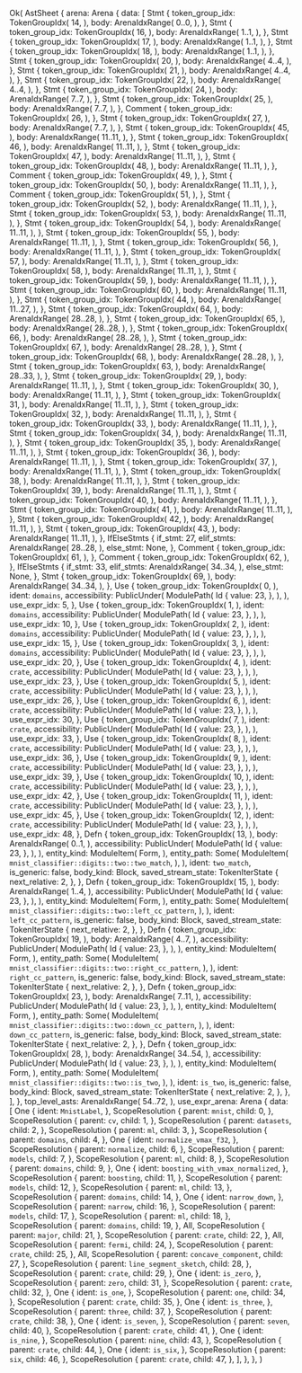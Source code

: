 Ok(
    AstSheet {
        arena: Arena {
            data: [
                Stmt {
                    token_group_idx: TokenGroupIdx(
                        14,
                    ),
                    body: ArenaIdxRange(
                        0..0,
                    ),
                },
                Stmt {
                    token_group_idx: TokenGroupIdx(
                        16,
                    ),
                    body: ArenaIdxRange(
                        1..1,
                    ),
                },
                Stmt {
                    token_group_idx: TokenGroupIdx(
                        17,
                    ),
                    body: ArenaIdxRange(
                        1..1,
                    ),
                },
                Stmt {
                    token_group_idx: TokenGroupIdx(
                        18,
                    ),
                    body: ArenaIdxRange(
                        1..1,
                    ),
                },
                Stmt {
                    token_group_idx: TokenGroupIdx(
                        20,
                    ),
                    body: ArenaIdxRange(
                        4..4,
                    ),
                },
                Stmt {
                    token_group_idx: TokenGroupIdx(
                        21,
                    ),
                    body: ArenaIdxRange(
                        4..4,
                    ),
                },
                Stmt {
                    token_group_idx: TokenGroupIdx(
                        22,
                    ),
                    body: ArenaIdxRange(
                        4..4,
                    ),
                },
                Stmt {
                    token_group_idx: TokenGroupIdx(
                        24,
                    ),
                    body: ArenaIdxRange(
                        7..7,
                    ),
                },
                Stmt {
                    token_group_idx: TokenGroupIdx(
                        25,
                    ),
                    body: ArenaIdxRange(
                        7..7,
                    ),
                },
                Comment {
                    token_group_idx: TokenGroupIdx(
                        26,
                    ),
                },
                Stmt {
                    token_group_idx: TokenGroupIdx(
                        27,
                    ),
                    body: ArenaIdxRange(
                        7..7,
                    ),
                },
                Stmt {
                    token_group_idx: TokenGroupIdx(
                        45,
                    ),
                    body: ArenaIdxRange(
                        11..11,
                    ),
                },
                Stmt {
                    token_group_idx: TokenGroupIdx(
                        46,
                    ),
                    body: ArenaIdxRange(
                        11..11,
                    ),
                },
                Stmt {
                    token_group_idx: TokenGroupIdx(
                        47,
                    ),
                    body: ArenaIdxRange(
                        11..11,
                    ),
                },
                Stmt {
                    token_group_idx: TokenGroupIdx(
                        48,
                    ),
                    body: ArenaIdxRange(
                        11..11,
                    ),
                },
                Comment {
                    token_group_idx: TokenGroupIdx(
                        49,
                    ),
                },
                Stmt {
                    token_group_idx: TokenGroupIdx(
                        50,
                    ),
                    body: ArenaIdxRange(
                        11..11,
                    ),
                },
                Comment {
                    token_group_idx: TokenGroupIdx(
                        51,
                    ),
                },
                Stmt {
                    token_group_idx: TokenGroupIdx(
                        52,
                    ),
                    body: ArenaIdxRange(
                        11..11,
                    ),
                },
                Stmt {
                    token_group_idx: TokenGroupIdx(
                        53,
                    ),
                    body: ArenaIdxRange(
                        11..11,
                    ),
                },
                Stmt {
                    token_group_idx: TokenGroupIdx(
                        54,
                    ),
                    body: ArenaIdxRange(
                        11..11,
                    ),
                },
                Stmt {
                    token_group_idx: TokenGroupIdx(
                        55,
                    ),
                    body: ArenaIdxRange(
                        11..11,
                    ),
                },
                Stmt {
                    token_group_idx: TokenGroupIdx(
                        56,
                    ),
                    body: ArenaIdxRange(
                        11..11,
                    ),
                },
                Stmt {
                    token_group_idx: TokenGroupIdx(
                        57,
                    ),
                    body: ArenaIdxRange(
                        11..11,
                    ),
                },
                Stmt {
                    token_group_idx: TokenGroupIdx(
                        58,
                    ),
                    body: ArenaIdxRange(
                        11..11,
                    ),
                },
                Stmt {
                    token_group_idx: TokenGroupIdx(
                        59,
                    ),
                    body: ArenaIdxRange(
                        11..11,
                    ),
                },
                Stmt {
                    token_group_idx: TokenGroupIdx(
                        60,
                    ),
                    body: ArenaIdxRange(
                        11..11,
                    ),
                },
                Stmt {
                    token_group_idx: TokenGroupIdx(
                        44,
                    ),
                    body: ArenaIdxRange(
                        11..27,
                    ),
                },
                Stmt {
                    token_group_idx: TokenGroupIdx(
                        64,
                    ),
                    body: ArenaIdxRange(
                        28..28,
                    ),
                },
                Stmt {
                    token_group_idx: TokenGroupIdx(
                        65,
                    ),
                    body: ArenaIdxRange(
                        28..28,
                    ),
                },
                Stmt {
                    token_group_idx: TokenGroupIdx(
                        66,
                    ),
                    body: ArenaIdxRange(
                        28..28,
                    ),
                },
                Stmt {
                    token_group_idx: TokenGroupIdx(
                        67,
                    ),
                    body: ArenaIdxRange(
                        28..28,
                    ),
                },
                Stmt {
                    token_group_idx: TokenGroupIdx(
                        68,
                    ),
                    body: ArenaIdxRange(
                        28..28,
                    ),
                },
                Stmt {
                    token_group_idx: TokenGroupIdx(
                        63,
                    ),
                    body: ArenaIdxRange(
                        28..33,
                    ),
                },
                Stmt {
                    token_group_idx: TokenGroupIdx(
                        29,
                    ),
                    body: ArenaIdxRange(
                        11..11,
                    ),
                },
                Stmt {
                    token_group_idx: TokenGroupIdx(
                        30,
                    ),
                    body: ArenaIdxRange(
                        11..11,
                    ),
                },
                Stmt {
                    token_group_idx: TokenGroupIdx(
                        31,
                    ),
                    body: ArenaIdxRange(
                        11..11,
                    ),
                },
                Stmt {
                    token_group_idx: TokenGroupIdx(
                        32,
                    ),
                    body: ArenaIdxRange(
                        11..11,
                    ),
                },
                Stmt {
                    token_group_idx: TokenGroupIdx(
                        33,
                    ),
                    body: ArenaIdxRange(
                        11..11,
                    ),
                },
                Stmt {
                    token_group_idx: TokenGroupIdx(
                        34,
                    ),
                    body: ArenaIdxRange(
                        11..11,
                    ),
                },
                Stmt {
                    token_group_idx: TokenGroupIdx(
                        35,
                    ),
                    body: ArenaIdxRange(
                        11..11,
                    ),
                },
                Stmt {
                    token_group_idx: TokenGroupIdx(
                        36,
                    ),
                    body: ArenaIdxRange(
                        11..11,
                    ),
                },
                Stmt {
                    token_group_idx: TokenGroupIdx(
                        37,
                    ),
                    body: ArenaIdxRange(
                        11..11,
                    ),
                },
                Stmt {
                    token_group_idx: TokenGroupIdx(
                        38,
                    ),
                    body: ArenaIdxRange(
                        11..11,
                    ),
                },
                Stmt {
                    token_group_idx: TokenGroupIdx(
                        39,
                    ),
                    body: ArenaIdxRange(
                        11..11,
                    ),
                },
                Stmt {
                    token_group_idx: TokenGroupIdx(
                        40,
                    ),
                    body: ArenaIdxRange(
                        11..11,
                    ),
                },
                Stmt {
                    token_group_idx: TokenGroupIdx(
                        41,
                    ),
                    body: ArenaIdxRange(
                        11..11,
                    ),
                },
                Stmt {
                    token_group_idx: TokenGroupIdx(
                        42,
                    ),
                    body: ArenaIdxRange(
                        11..11,
                    ),
                },
                Stmt {
                    token_group_idx: TokenGroupIdx(
                        43,
                    ),
                    body: ArenaIdxRange(
                        11..11,
                    ),
                },
                IfElseStmts {
                    if_stmt: 27,
                    elif_stmts: ArenaIdxRange(
                        28..28,
                    ),
                    else_stmt: None,
                },
                Comment {
                    token_group_idx: TokenGroupIdx(
                        61,
                    ),
                },
                Comment {
                    token_group_idx: TokenGroupIdx(
                        62,
                    ),
                },
                IfElseStmts {
                    if_stmt: 33,
                    elif_stmts: ArenaIdxRange(
                        34..34,
                    ),
                    else_stmt: None,
                },
                Stmt {
                    token_group_idx: TokenGroupIdx(
                        69,
                    ),
                    body: ArenaIdxRange(
                        34..34,
                    ),
                },
                Use {
                    token_group_idx: TokenGroupIdx(
                        0,
                    ),
                    ident: `domains`,
                    accessibility: PublicUnder(
                        ModulePath(
                            Id {
                                value: 23,
                            },
                        ),
                    ),
                    use_expr_idx: 5,
                },
                Use {
                    token_group_idx: TokenGroupIdx(
                        1,
                    ),
                    ident: `domains`,
                    accessibility: PublicUnder(
                        ModulePath(
                            Id {
                                value: 23,
                            },
                        ),
                    ),
                    use_expr_idx: 10,
                },
                Use {
                    token_group_idx: TokenGroupIdx(
                        2,
                    ),
                    ident: `domains`,
                    accessibility: PublicUnder(
                        ModulePath(
                            Id {
                                value: 23,
                            },
                        ),
                    ),
                    use_expr_idx: 15,
                },
                Use {
                    token_group_idx: TokenGroupIdx(
                        3,
                    ),
                    ident: `domains`,
                    accessibility: PublicUnder(
                        ModulePath(
                            Id {
                                value: 23,
                            },
                        ),
                    ),
                    use_expr_idx: 20,
                },
                Use {
                    token_group_idx: TokenGroupIdx(
                        4,
                    ),
                    ident: `crate`,
                    accessibility: PublicUnder(
                        ModulePath(
                            Id {
                                value: 23,
                            },
                        ),
                    ),
                    use_expr_idx: 23,
                },
                Use {
                    token_group_idx: TokenGroupIdx(
                        5,
                    ),
                    ident: `crate`,
                    accessibility: PublicUnder(
                        ModulePath(
                            Id {
                                value: 23,
                            },
                        ),
                    ),
                    use_expr_idx: 26,
                },
                Use {
                    token_group_idx: TokenGroupIdx(
                        6,
                    ),
                    ident: `crate`,
                    accessibility: PublicUnder(
                        ModulePath(
                            Id {
                                value: 23,
                            },
                        ),
                    ),
                    use_expr_idx: 30,
                },
                Use {
                    token_group_idx: TokenGroupIdx(
                        7,
                    ),
                    ident: `crate`,
                    accessibility: PublicUnder(
                        ModulePath(
                            Id {
                                value: 23,
                            },
                        ),
                    ),
                    use_expr_idx: 33,
                },
                Use {
                    token_group_idx: TokenGroupIdx(
                        8,
                    ),
                    ident: `crate`,
                    accessibility: PublicUnder(
                        ModulePath(
                            Id {
                                value: 23,
                            },
                        ),
                    ),
                    use_expr_idx: 36,
                },
                Use {
                    token_group_idx: TokenGroupIdx(
                        9,
                    ),
                    ident: `crate`,
                    accessibility: PublicUnder(
                        ModulePath(
                            Id {
                                value: 23,
                            },
                        ),
                    ),
                    use_expr_idx: 39,
                },
                Use {
                    token_group_idx: TokenGroupIdx(
                        10,
                    ),
                    ident: `crate`,
                    accessibility: PublicUnder(
                        ModulePath(
                            Id {
                                value: 23,
                            },
                        ),
                    ),
                    use_expr_idx: 42,
                },
                Use {
                    token_group_idx: TokenGroupIdx(
                        11,
                    ),
                    ident: `crate`,
                    accessibility: PublicUnder(
                        ModulePath(
                            Id {
                                value: 23,
                            },
                        ),
                    ),
                    use_expr_idx: 45,
                },
                Use {
                    token_group_idx: TokenGroupIdx(
                        12,
                    ),
                    ident: `crate`,
                    accessibility: PublicUnder(
                        ModulePath(
                            Id {
                                value: 23,
                            },
                        ),
                    ),
                    use_expr_idx: 48,
                },
                Defn {
                    token_group_idx: TokenGroupIdx(
                        13,
                    ),
                    body: ArenaIdxRange(
                        0..1,
                    ),
                    accessibility: PublicUnder(
                        ModulePath(
                            Id {
                                value: 23,
                            },
                        ),
                    ),
                    entity_kind: ModuleItem(
                        Form,
                    ),
                    entity_path: Some(
                        ModuleItem(
                            `mnist_classifier::digits::two::two_match`,
                        ),
                    ),
                    ident: `two_match`,
                    is_generic: false,
                    body_kind: Block,
                    saved_stream_state: TokenIterState {
                        next_relative: 2,
                    },
                },
                Defn {
                    token_group_idx: TokenGroupIdx(
                        15,
                    ),
                    body: ArenaIdxRange(
                        1..4,
                    ),
                    accessibility: PublicUnder(
                        ModulePath(
                            Id {
                                value: 23,
                            },
                        ),
                    ),
                    entity_kind: ModuleItem(
                        Form,
                    ),
                    entity_path: Some(
                        ModuleItem(
                            `mnist_classifier::digits::two::left_cc_pattern`,
                        ),
                    ),
                    ident: `left_cc_pattern`,
                    is_generic: false,
                    body_kind: Block,
                    saved_stream_state: TokenIterState {
                        next_relative: 2,
                    },
                },
                Defn {
                    token_group_idx: TokenGroupIdx(
                        19,
                    ),
                    body: ArenaIdxRange(
                        4..7,
                    ),
                    accessibility: PublicUnder(
                        ModulePath(
                            Id {
                                value: 23,
                            },
                        ),
                    ),
                    entity_kind: ModuleItem(
                        Form,
                    ),
                    entity_path: Some(
                        ModuleItem(
                            `mnist_classifier::digits::two::right_cc_pattern`,
                        ),
                    ),
                    ident: `right_cc_pattern`,
                    is_generic: false,
                    body_kind: Block,
                    saved_stream_state: TokenIterState {
                        next_relative: 2,
                    },
                },
                Defn {
                    token_group_idx: TokenGroupIdx(
                        23,
                    ),
                    body: ArenaIdxRange(
                        7..11,
                    ),
                    accessibility: PublicUnder(
                        ModulePath(
                            Id {
                                value: 23,
                            },
                        ),
                    ),
                    entity_kind: ModuleItem(
                        Form,
                    ),
                    entity_path: Some(
                        ModuleItem(
                            `mnist_classifier::digits::two::down_cc_pattern`,
                        ),
                    ),
                    ident: `down_cc_pattern`,
                    is_generic: false,
                    body_kind: Block,
                    saved_stream_state: TokenIterState {
                        next_relative: 2,
                    },
                },
                Defn {
                    token_group_idx: TokenGroupIdx(
                        28,
                    ),
                    body: ArenaIdxRange(
                        34..54,
                    ),
                    accessibility: PublicUnder(
                        ModulePath(
                            Id {
                                value: 23,
                            },
                        ),
                    ),
                    entity_kind: ModuleItem(
                        Form,
                    ),
                    entity_path: Some(
                        ModuleItem(
                            `mnist_classifier::digits::two::is_two`,
                        ),
                    ),
                    ident: `is_two`,
                    is_generic: false,
                    body_kind: Block,
                    saved_stream_state: TokenIterState {
                        next_relative: 2,
                    },
                },
            ],
        },
        top_level_asts: ArenaIdxRange(
            54..72,
        ),
        use_expr_arena: Arena {
            data: [
                One {
                    ident: `MnistLabel`,
                },
                ScopeResolution {
                    parent: `mnist`,
                    child: 0,
                },
                ScopeResolution {
                    parent: `cv`,
                    child: 1,
                },
                ScopeResolution {
                    parent: `datasets`,
                    child: 2,
                },
                ScopeResolution {
                    parent: `ml`,
                    child: 3,
                },
                ScopeResolution {
                    parent: `domains`,
                    child: 4,
                },
                One {
                    ident: `normalize_vmax_f32`,
                },
                ScopeResolution {
                    parent: `normalize`,
                    child: 6,
                },
                ScopeResolution {
                    parent: `models`,
                    child: 7,
                },
                ScopeResolution {
                    parent: `ml`,
                    child: 8,
                },
                ScopeResolution {
                    parent: `domains`,
                    child: 9,
                },
                One {
                    ident: `boosting_with_vmax_normalized`,
                },
                ScopeResolution {
                    parent: `boosting`,
                    child: 11,
                },
                ScopeResolution {
                    parent: `models`,
                    child: 12,
                },
                ScopeResolution {
                    parent: `ml`,
                    child: 13,
                },
                ScopeResolution {
                    parent: `domains`,
                    child: 14,
                },
                One {
                    ident: `narrow_down`,
                },
                ScopeResolution {
                    parent: `narrow`,
                    child: 16,
                },
                ScopeResolution {
                    parent: `models`,
                    child: 17,
                },
                ScopeResolution {
                    parent: `ml`,
                    child: 18,
                },
                ScopeResolution {
                    parent: `domains`,
                    child: 19,
                },
                All,
                ScopeResolution {
                    parent: `major`,
                    child: 21,
                },
                ScopeResolution {
                    parent: `crate`,
                    child: 22,
                },
                All,
                ScopeResolution {
                    parent: `fermi`,
                    child: 24,
                },
                ScopeResolution {
                    parent: `crate`,
                    child: 25,
                },
                All,
                ScopeResolution {
                    parent: `concave_component`,
                    child: 27,
                },
                ScopeResolution {
                    parent: `line_segment_sketch`,
                    child: 28,
                },
                ScopeResolution {
                    parent: `crate`,
                    child: 29,
                },
                One {
                    ident: `is_zero`,
                },
                ScopeResolution {
                    parent: `zero`,
                    child: 31,
                },
                ScopeResolution {
                    parent: `crate`,
                    child: 32,
                },
                One {
                    ident: `is_one`,
                },
                ScopeResolution {
                    parent: `one`,
                    child: 34,
                },
                ScopeResolution {
                    parent: `crate`,
                    child: 35,
                },
                One {
                    ident: `is_three`,
                },
                ScopeResolution {
                    parent: `three`,
                    child: 37,
                },
                ScopeResolution {
                    parent: `crate`,
                    child: 38,
                },
                One {
                    ident: `is_seven`,
                },
                ScopeResolution {
                    parent: `seven`,
                    child: 40,
                },
                ScopeResolution {
                    parent: `crate`,
                    child: 41,
                },
                One {
                    ident: `is_nine`,
                },
                ScopeResolution {
                    parent: `nine`,
                    child: 43,
                },
                ScopeResolution {
                    parent: `crate`,
                    child: 44,
                },
                One {
                    ident: `is_six`,
                },
                ScopeResolution {
                    parent: `six`,
                    child: 46,
                },
                ScopeResolution {
                    parent: `crate`,
                    child: 47,
                },
            ],
        },
    },
)